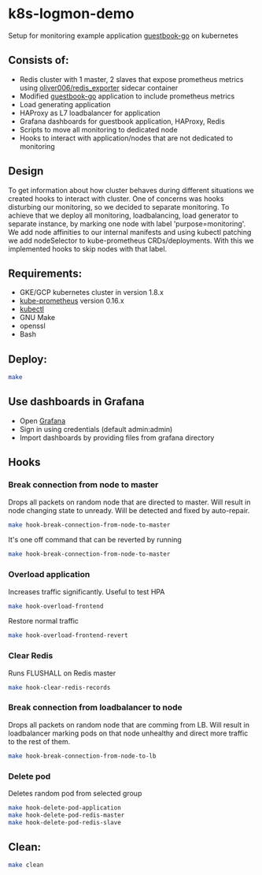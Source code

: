 # k8s-logmon-demo
Setup for monitoring example application [guestbook-go](https://github.com/kubernetes/kubernetes/tree/master/examples/guestbook-go) on kubernetes

## Consists of:
* Redis cluster with 1 master, 2 slaves that expose prometheus metrics using [oliver006/redis_exporter](https://github.com/oliver006/redis_exporter) sidecar container
* Modified [guestbook-go](https://github.com/kubernetes/examples/tree/master/guestbook-go) application to include prometheus metrics
* Load generating application
* HAProxy as L7 loadbalancer for application
* Grafana dashboards for guestbook application, HAProxy, Redis
* Scripts to move all monitoring to dedicated node
* Hooks to interact with application/nodes that are not dedicated to monitoring

## Design
To get information about how cluster behaves during different situations we created hooks to interact with cluster.
One of concerns was hooks disturbing our monitoring, so we decided to separate monitoring.
To achieve that we deploy all monitoring, loadbalancing, load generator to separate instance, by marking one node with label 'purpose=monitoring'.
We add node affinities to our internal manifests and using kubectl patching we add nodeSelector to kube-prometheus CRDs/deployments.
With this we implemented hooks to skip nodes with that label.

## Requirements:
* GKE/GCP kubernetes cluster in version 1.8.x
* [kube-prometheus](https://github.com/coreos/prometheus-operator/tree/master/contrib/kube-prometheus) version 0.16.x
* [kubectl](https://kubernetes.io/docs/tasks/tools/install-kubectl/)
* GNU Make
* openssl
* Bash

## Deploy:
```bash
make
```

## Use dashboards in Grafana
* Open [Grafana](http://localhost:8001/api/v1/proxy/namespaces/monitoring/services/grafana:3000)
* Sign in using credentials (default admin:admin)
* Import dashboards by providing files from grafana directory


## Hooks
### Break connection from node to master
Drops all packets on random node that are directed to master.
Will result in node changing state to unready.
Will be detected and fixed by auto-repair.
```bash
make hook-break-connection-from-node-to-master
```
It's one off command that can be reverted by running
```bash
make hook-break-connection-from-node-to-master
```
### Overload application

Increases traffic significantly. Useful to test HPA
```bash
make hook-overload-frontend
```
Restore normal traffic
```bash
make hook-overload-frontend-revert
```
### Clear Redis
Runs FLUSHALL on Redis master
```bash
make hook-clear-redis-records
```

### Break connection from loadbalancer to node
Drops all packets on random node that are comming from LB.
Will result in loadbalancer marking pods on that node unhealthy and direct more traffic to the rest of them.
```bash
make hook-break-connection-from-node-to-lb
```

### Delete pod
Deletes random pod from selected group
```bash
make hook-delete-pod-application
make hook-delete-pod-redis-master
make hook-delete-pod-redis-slave
```

## Clean:
```bash
make clean
```
